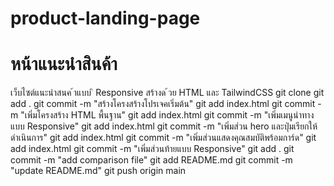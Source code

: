 # product-landing-page
# หน้าแนะนําสินค้า
เว็บไซต์แนะนําสนค ้าแบบ ิ Responsive สร้างด ้วย HTML และ TailwindCSS
git clone
git add .
git commit -m "สร้างโครงสร้างโปรเจคเริ่มต้น"
git add index.html
git commit -m "เพิ่มโครงสร้าง HTML พื้นฐาน"
git add index.html
git commit -m "เพิ่มเมนูนําทางแบบ Responsive"
git add index.html
git commit -m "เพิ่มส่วน hero และปุ่มเรียกให้ดำเนินการ"
git add index.html
git commit -m "เพิ่มส่วนแสดงคุณสมบัติพร้อมการ์ด"
git add index.html
git commit -m "เพิ่มส่วนท้ายแบบ Responsive"
git add .
git commit -m "add comparison file"
git add README.md
git commit -m "update README.md"
git push origin main